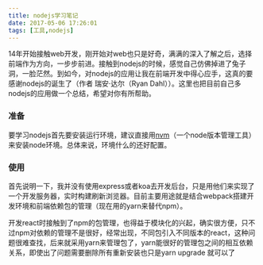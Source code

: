 ```yaml
---
title: nodejs学习笔记
date: 2017-05-06 17:26:01
tags: [工具,nodejs]
---
```

14年开始接触web开发，刚开始对web也只是好奇，满满的深入了解之后，选择前端作为方向，一步步前进。接触到nodejs的时候，感觉自己仿佛掉进了兔子洞，一脸茫然。到如今，对nodejs的应用让我在前端开发中得心应手，这真的要感谢nodejs的诞生了（作者 瑞安·达尔（Ryan Dahl））。这里也把目前自己多nodejs的应用做一个总结，希望对你有所帮助。

### 准备

要学习nodejs首先要安装运行环境，建议直接用[nvm](https://github.com/creationix/nvm)（一个node版本管理工具）来安装node环境。总体来说，环境什么的还好配置。

### 使用

首先说明一下，我并没有使用express或者koa去开发后台，只是用他们来实现了一个开发服务器，实时构建刷新浏览器。目前主要用途就是结合webpack搭建开发环境和前端依赖包的管理（现在用的yarn来替代npm）。

开发react时接触到了npm的包管理，也得益于模块化的兴起，确实很方便，只不过npm对依赖的管理不是很好，经常出现，不同包引入不同版本的react，这种问题很难查找，后来就采用yarn来管理包了，yarn能很好的管理包之间的相互依赖关系，即使出了问题需要删除所有重新安装也只是yarn upgrade 就可以了





